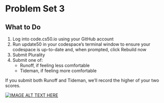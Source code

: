# Problem Set 3

## What to Do

1. Log into code.cs50.io using your GitHub account
2. Run update50 in your codespace’s terminal window to ensure your codespace is up-to-date and, when prompted, click Rebuild now
3. Submit Plurality
4. Submit one of:
    - Runoff, if feeling less comfortable
    - Tideman, if feeling more comfortable

If you submit both Runoff and Tideman, we’ll record the higher of your two scores.

[![IMAGE ALT TEXT HERE](http://img.youtube.com/vi/yb0PY3LX2x8/0.jpg)](http://www.youtube.com/watch?v=yb0PY3LX2x8)
